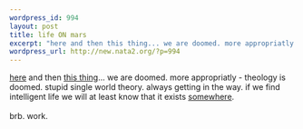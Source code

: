 ```yaml
--- 
wordpress_id: 994
layout: post
title: life ON mars
excerpt: "here and then this thing... we are doomed. more appropriatly - theology is doomed. stupid single world theory. always getting in the way. if we find intelligent life we will at least know that it exists "
wordpress_url: http://new.nata2.org/?p=994
---
```

<a href="http://www.space.com/scienceastronomy/mars_life_050216.html">here</a> and then <a href="http://www.space.com/imageoftheday/image_of_day_050111.html">this thing</a>... we are doomed. more appropriatly - theology is doomed. stupid single world theory. always getting in the way. if we find intelligent life we will at least know that it exists <a href="http://legis.state.nm.us/Sessions/05%20Regular/bills/senate/SB0291.html">somewhere</a>.<br>
<br>
brb. work.

